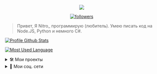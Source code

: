 
<p align="center">
  <img src="https://readme-typing-svg.herokuapp.com/?lines=Nitro_&center=true&width=200&height=30">
</p>

<p align="center">
  <a href="https://github.com/alancatgamer">
    <img alt="followers" title="Follow Me" src="https://img.shields.io/github/followers/Nitro0a0?color=181818&labelColor=FF8C00&style=for-the-badge&logo=github&label=Follow%20me"/></a>
</p>

> Привет, Я Nitro_ программирую (любитель). Умею писать код на Node.JS, Python и немного C#.

[![Profile Github Stats](https://github-readme-stats.vercel.app/api?username=Nitro0a0&show_icons=true&title_color=FF8C00&icon_color=FF8C00&text_color=fff&bg_color=181818)](https://github.com/alancatgamer)

[![Most Used Language](https://github-readme-stats.vercel.app/api/top-langs?username=Nitro0a0&langs_count=8&layout=compact&title_color=FF8C00&text_color=fff&bg_color=181818)](https://github.com/alancatgamer)

<details>
<summary>🛠 Мои проекты</summary>
<p>

- [Cord](https://Nitro0a0.github.io/cord/) Дискорд бот написан на Node.JS
</p>
</details> 
<details>
<summary>📨 Мои соц. cети</summary>
  <p>
YouTube: https://www.youtube.com/channel/UCmp0TexORpzvnG75M2oEO0g<br>
Discord: Nitro_#6038<br>
Instagram: https://www.instagram.com/nitro0a0/
  </p>


</details>
